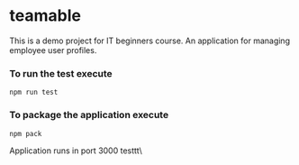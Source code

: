 # teamable
This is a demo project for IT beginners course.
An application for managing employee user profiles.

### To run the test execute

    npm run test

### To package the application execute

    npm pack

Application runs in port 3000
testtt\